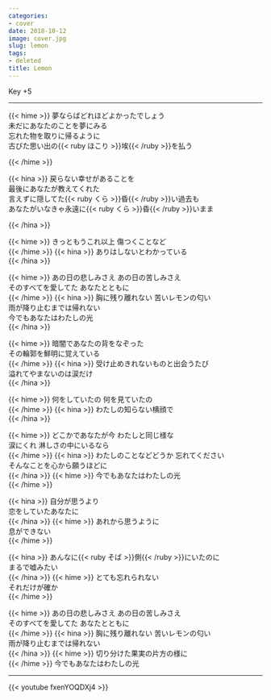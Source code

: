 ```yaml
---
categories:
- cover
date: 2018-10-12
image: cover.jpg
slug: lemon
tags:
- deleted
title: Lemon
---
```



Key +5

---

{{< hime >}}
夢ならばどれほどよかったでしょう  
未だにあなたのことを夢にみる  
忘れた物を取りに帰るように  
古びた思い出の{{< ruby ほこり >}}埃{{< /ruby >}}を払う  

{{< /hime >}}

{{< hina >}}
戻らない幸せがあることを  
最後にあなたが教えてくれた  
言えずに隠してた{{< ruby くら >}}昏{{< /ruby >}}い過去も  
あなたがいなきゃ永遠に{{< ruby くら >}}昏{{< /ruby >}}いまま  

{{< /hina >}}

{{< hime >}}
きっともうこれ以上 傷つくことなど  
{{< /hime >}}
{{< hina >}}
ありはしないとわかっている  
{{< /hina >}}

{{< hime >}}
あの日の悲しみさえ あの日の苦しみさえ  
そのすべてを愛してた あなたとともに  
{{< /hime >}}
{{< hina >}}
胸に残り離れない 苦いレモンの匂い  
雨が降り止むまでは帰れない  
今でもあなたはわたしの光  
{{< /hina >}}

{{< hime >}}
暗闇であなたの背をなぞった  
その輪郭を鮮明に覚えている  
{{< /hime >}}
{{< hina >}}
受け止めきれないものと出会うたび  
溢れてやまないのは涙だけ  
{{< /hina >}}

{{< hime >}}
何をしていたの 何を見ていたの  
{{< /hime >}}
{{< hina >}}
わたしの知らない横顔で  
{{< /hina >}}

{{< hime >}}
どこかであなたが今 わたしと同じ様な  
涙にくれ 淋しさの中にいるなら  
{{< /hime >}}
{{< hina >}}
わたしのことなどどうか 忘れてください  
そんなことを心から願うほどに  
{{< /hina >}}
{{< hime >}}
今でもあなたはわたしの光  
{{< /hime >}}

{{< hina >}}
自分が思うより  
恋をしていたあなたに  
{{< /hina >}}
{{< hime >}}
あれから思うように  
息ができない  
{{< /hime >}}

{{< hina >}}
あんなに{{< ruby そば >}}側{{< /ruby >}}にいたのに  
まるで嘘みたい  
{{< /hina >}}
{{< hime >}}
とても忘れられない  
それだけが確か  
{{< /hime >}}

{{< hime >}}
あの日の悲しみさえ あの日の苦しみさえ  
そのすべてを愛してた あなたとともに  
{{< /hime >}}
{{< hina >}}
胸に残り離れない 苦いレモンの匂い  
雨が降り止むまでは帰れない  
{{< /hina >}}
{{< hime >}}
切り分けた果実の片方の様に  
{{< /hime >}}
今でもあなたはわたしの光  

---

{{< youtube fxenYOQDXj4 >}}